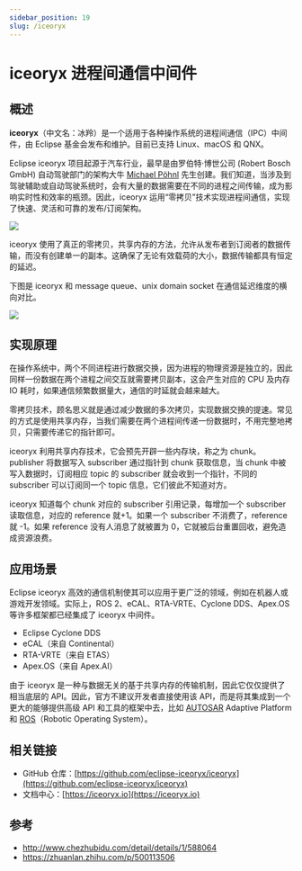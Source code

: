 ```yaml
---
sidebar_position: 19
slug: /iceoryx
---
```


# iceoryx 进程间通信中间件



## 概述

**iceoryx**（中文名：冰羚）是一个适用于各种操作系统的进程间通信（IPC）中间件，由 Eclipse 基金会发布和维护。目前已支持 Linux、macOS 和 QNX。

Eclipse iceoryx 项目起源于汽车行业，最早是由罗伯特·博世公司 (Robert Bosch GmbH) 自动驾驶部门的架构大牛 [Michael  Pöhnl](https://github.com/budrus) 先生创建。我们知道，当涉及到驾驶辅助或自动驾驶系统时，会有大量的数据需要在不同的进程之间传输，成为影响实时性和效率的瓶颈。因此，iceoryx 运用“零拷贝”技术实现进程间通信，实现了快速、灵活和可靠的发布/订阅架构。

![](https://static.getiot.tech/iceoryx-intro-01.webp#center)

iceoryx 使用了真正的零拷贝，共享内存的方法，允许从发布者到订阅者的数据传输，而没有创建单一的副本。这确保了无论有效载荷的大小，数据传输都具有恒定的延迟。

下图是 iceoryx 和 message queue、unix domain socket 在通信延迟维度的横向对比。

![](https://static.getiot.tech/iceoryx-intro-02.webp#center)



## 实现原理

在操作系统中，两个不同进程进行数据交换，因为进程的物理资源是独立的，因此同样一份数据在两个进程之间交互就需要拷贝副本，这会产生对应的 CPU 及内存 IO 耗时，如果通信频繁数据量大，通信的时延就会越来越大。

零拷贝技术，顾名思义就是通过减少数据的多次拷贝，实现数据交换的提速。常见的方式是使用共享内存，当我们需要在两个进程间传递一份数据时，不用完整地拷贝，只需要传递它的指针即可。

iceoryx 利用共享内存技术，它会预先开辟一些内存块，称之为 chunk。publisher 将数据写入 subscriber 通过指针到 chunk 获取信息，当 chunk 中被写入数据时，订阅相应 topic 的 subscriber 就会收到一个指针，不同的 subscriber 可以订阅同一个 topic 信息，它们彼此不知道对方。

iceoryx 知道每个 chunk 对应的 subscriber 引用记录，每增加一个 subscriber 读取信息，对应的 reference 就+1。如果一个 subscriber 不消费了，reference 就 -1。如果 reference 没有人消息了就被置为 0，它就被后台重置回收，避免造成资源浪费。



## 应用场景

Eclipse iceoryx 高效的通信机制使其可以应用于更广泛的领域，例如在机器人或游戏开发领域。实际上，ROS 2、eCAL、RTA-VRTE、Cyclone DDS、Apex.OS 等许多框架都已经集成了 iceoryx 中间件。

- Eclipse Cyclone DDS
- eCAL（来自 Continental）
- RTA-VRTE（来自 ETAS）
- Apex.OS（来自 Apex.AI）

由于 iceoryx 是一种与数据无关的基于共享内存的传输机制，因此它仅仅提供了相当底层的 API。因此，官方不建议开发者直接使用该 API，而是将其集成到一个更大的能够提供高级 API 和工具的框架中去，比如 [AUTOSAR](/autosar/autosar-intro) Adaptive Platform 和 [ROS](/ros/ros-intro)（Robotic Operating System）。



## 相关链接

- GitHub 仓库：[https://github.com/eclipse-iceoryx/iceoryx](https://github.com/eclipse-iceoryx/iceoryx)
- 文档中心：[https://iceoryx.io](https://iceoryx.io)



## 参考

- http://www.chezhubidu.com/detail/details/1/588064
- https://zhuanlan.zhihu.com/p/500113506
